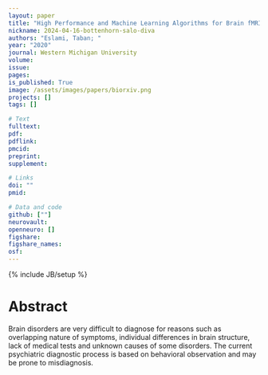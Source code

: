 ```yaml
---
layout: paper
title: "High Performance and Machine Learning Algorithms for Brain fMRI Data"
nickname: 2024-04-16-bottenhorn-salo-diva
authors: "Eslami, Taban; "
year: "2020"
journal: Western Michigan University
volume: 
issue:
pages: 
is_published: True
image: /assets/images/papers/biorxiv.png
projects: []
tags: []

# Text
fulltext:
pdf:
pdflink:
pmcid:
preprint: 
supplement:

# Links
doi: ""
pmid:

# Data and code
github: [""]
neurovault:
openneuro: []
figshare:
figshare_names:
osf:
---
```

{% include JB/setup %}

# Abstract

Brain disorders are very difficult to diagnose for reasons such as overlapping nature of symptoms, individual differences in brain structure, lack of medical tests and unknown causes of some disorders. The current psychiatric diagnostic process is based on behavioral observation and may be prone to misdiagnosis.
